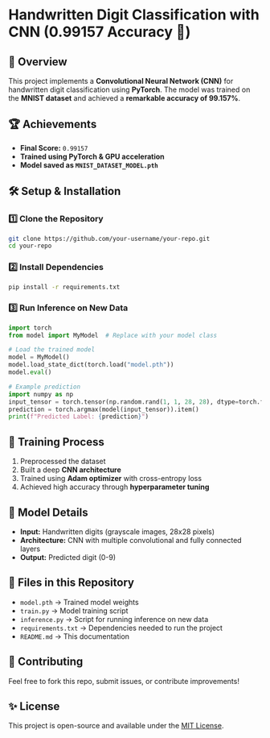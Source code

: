 # **Handwritten Digit Classification with CNN (0.99157 Accuracy 🎯)**

## 📌 **Overview**

This project implements a **Convolutional Neural Network (CNN)** for handwritten digit classification using **PyTorch**. The model was trained on the **MNIST dataset** and achieved a **remarkable accuracy of 99.157%**.

## 🏆 **Achievements**

- **Final Score:** `0.99157`
- **Trained using PyTorch & GPU acceleration**
- **Model saved as `MNIST_DATASET_MODEL.pth`**

## 🛠 **Setup & Installation**

### **1️⃣ Clone the Repository**

```bash
git clone https://github.com/your-username/your-repo.git
cd your-repo
```

### **2️⃣ Install Dependencies**

```bash
pip install -r requirements.txt
```

### **3️⃣ Run Inference on New Data**

```python
import torch
from model import MyModel  # Replace with your model class

# Load the trained model
model = MyModel()
model.load_state_dict(torch.load("model.pth"))
model.eval()

# Example prediction
import numpy as np
input_tensor = torch.tensor(np.random.rand(1, 1, 28, 28), dtype=torch.float32)  # Modify as per dataset
prediction = torch.argmax(model(input_tensor)).item()
print(f"Predicted Label: {prediction}")
```

## 🚀 **Training Process**

1. Preprocessed the dataset
2. Built a deep **CNN architecture**
3. Trained using **Adam optimizer** with cross-entropy loss
4. Achieved high accuracy through **hyperparameter tuning**

## 📝 **Model Details**

- **Input:** Handwritten digits (grayscale images, 28x28 pixels)
- **Architecture:** CNN with multiple convolutional and fully connected layers
- **Output:** Predicted digit (0-9)

## 📂 **Files in this Repository**

- `model.pth` → Trained model weights
- `train.py` → Model training script
- `inference.py` → Script for running inference on new data
- `requirements.txt` → Dependencies needed to run the project
- `README.md` → This documentation

## 💪 **Contributing**

Feel free to fork this repo, submit issues, or contribute improvements!

## ✨ **License**

This project is open-source and available under the [MIT License](LICENSE).
